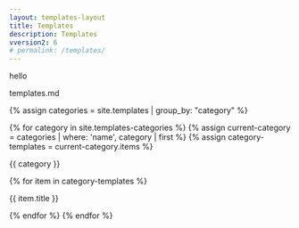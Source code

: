 ```yaml
---
layout: templates-layout
title: Templates
description: Templates
vversion2: 6
# permalink: /templates/
---
```


hello

templates.md



<div class="container">
{% assign categories = site.templates | group_by: "category" %}

{% for category in site.templates-categories %}
    {% assign current-category = categories | where: 'name', category | first %}
    {% assign category-templates = current-category.items %}
    <p>{{ category }}</p>
        {% for item in category-templates %}
        <!-- li class="collapsed" -->
        <!-- item.title -->
        <!-- a href="{{ site.baseurl }}{{ item.url }} -->
        <p>{{ item.title }}</p>
        {% endfor %}
{% endfor %}
</div>


<!-- ---------------------- -->

